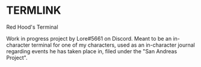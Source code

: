 # TERMLINK
Red Hood's Terminal

Work in progress project by Lore#5661 on Discord. Meant to be an in-character terminal for one of my characters, used as an in-character journal regarding events he has taken place in, filed under the "San Andreas Project".
